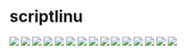 # scriptlinu

![](https://github.com/apulid0/scriptlinu/blob/master/script1.PNG)
![](https://github.com/apulid0/scriptlinu/blob/master/script2.PNG)
![](https://github.com/apulid0/scriptlinu/blob/master/script3.PNG)
![](https://github.com/apulid0/scriptlinu/blob/master/script4.PNG)
![](https://github.com/apulid0/scriptlinu/blob/master/script%205.PNG)
![](https://github.com/apulid0/scriptlinu/blob/master/script6.PNG)
![](https://github.com/apulid0/scriptlinu/blob/master/script7.PNG)
![](https://github.com/apulid0/scriptlinu/blob/master/script8.PNG)
![](https://github.com/apulid0/scriptlinu/blob/master/script9.PNG)
![](https://github.com/apulid0/scriptlinu/blob/master/script10.PNG)
![](https://github.com/apulid0/scriptlinu/blob/master/script11.PNG)
![](https://github.com/apulid0/scriptlinu/blob/master/script12.PNG)
![](https://github.com/apulid0/scriptlinu/blob/master/script13.PNG)
![](https://github.com/apulid0/scriptlinu/blob/master/script14.PNG)
![](https://github.com/apulid0/scriptlinu/blob/master/script15.PNG)
